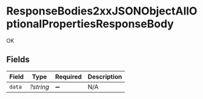 # ResponseBodies2xxJSONObjectAllOptionalPropertiesResponseBody

OK


## Fields

| Field              | Type               | Required           | Description        |
| ------------------ | ------------------ | ------------------ | ------------------ |
| `data`             | *?string*          | :heavy_minus_sign: | N/A                |
